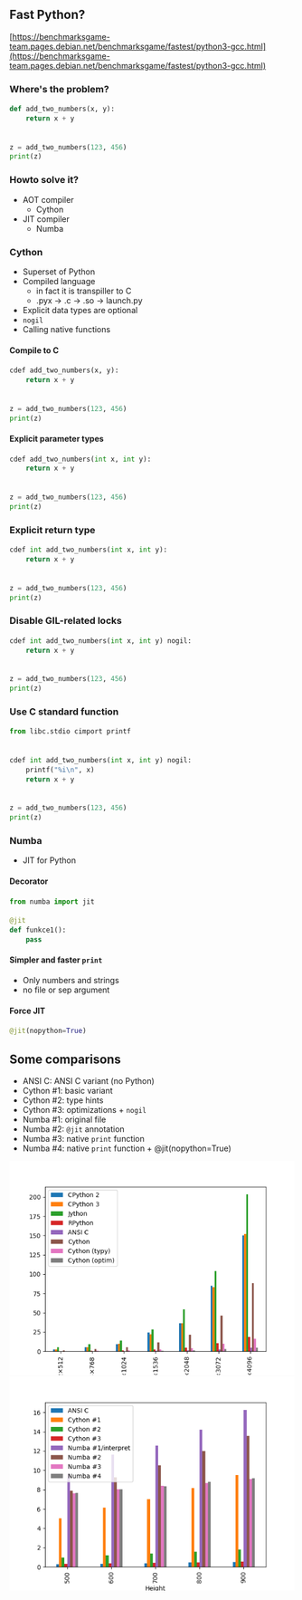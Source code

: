 ## Fast Python?

[https://benchmarksgame-team.pages.debian.net/benchmarksgame/fastest/python3-gcc.html](https://benchmarksgame-team.pages.debian.net/benchmarksgame/fastest/python3-gcc.html)

### Where's the problem?

```python
def add_two_numbers(x, y):
    return x + y


z = add_two_numbers(123, 456)
print(z)
```

### Howto solve it?

* AOT compiler
   - Cython
* JIT compiler
   - Numba

### Cython

* Superset of Python
* Compiled language
    - in fact it is transpiller to C
    - .pyx -> .c -> .so -> launch.py
* Explicit data types are optional
* `nogil`
* Calling native functions


#### Compile to C

```python
cdef add_two_numbers(x, y):
    return x + y


z = add_two_numbers(123, 456)
print(z)
```

#### Explicit parameter types

```python
cdef add_two_numbers(int x, int y):
    return x + y


z = add_two_numbers(123, 456)
print(z)
```

### Explicit return type

```python
cdef int add_two_numbers(int x, int y):
    return x + y


z = add_two_numbers(123, 456)
print(z)
```

### Disable GIL-related locks

```python
cdef int add_two_numbers(int x, int y) nogil:
    return x + y


z = add_two_numbers(123, 456)
print(z)
```

### Use C standard function

```python
from libc.stdio cimport printf


cdef int add_two_numbers(int x, int y) nogil:
    printf("%i\n", x)
    return x + y


z = add_two_numbers(123, 456)
print(z)
```

### Numba

* JIT for Python

#### Decorator

```python
from numba import jit

@jit
def funkce1():
    pass
```

#### Simpler and faster `print`

* Only numbers and strings
* no file or sep argument

#### Force JIT

```python
@jit(nopython=True)
```

## Some comparisons

* ANSI C: ANSI C variant (no Python)
* Cython #1: basic variant
* Cython #2: type hints 
* Cython #3: optimizations + `nogil`
* Numba #1: original file
* Numba #2: `@jit` annotation
* Numba #3: native `print` function
* Numba #4: native `print` function + @jit(nopython=True)

![images/benchmarks_1.png](images/benchmarks_1.png)
![images/benchmarks_2.png](images/benchmarks_2.png)

